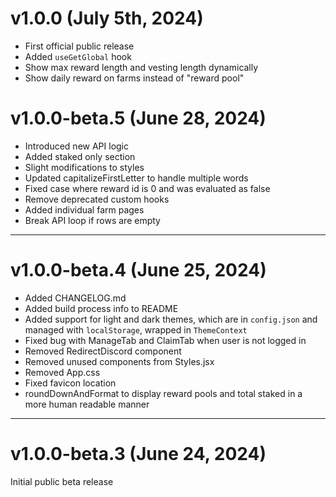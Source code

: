 # v1.0.0 (July 5th, 2024)

- First official public release
- Added `useGetGlobal` hook
- Show max reward length and vesting length dynamically
- Show daily reward on farms instead of "reward pool"

# v1.0.0-beta.5 (June 28, 2024)

- Introduced new API logic
- Added staked only section
- Slight modifications to styles
- Updated capitalizeFirstLetter to handle multiple words
- Fixed case where reward id is 0 and was evaluated as false
- Remove deprecated custom hooks
- Added individual farm pages
- Break API loop if rows are empty

---
# v1.0.0-beta.4 (June 25, 2024)

- Added CHANGELOG.md
- Added build process info to README
- Added support for light and dark themes, which are in `config.json` and managed with `localStorage`, wrapped in `ThemeContext`
- Fixed bug with ManageTab and ClaimTab when user is not logged in
- Removed RedirectDiscord component
- Removed unused components from Styles.jsx
- Removed App.css
- Fixed favicon location
- roundDownAndFormat to display reward pools and total staked in a more human readable manner


---
# v1.0.0-beta.3 (June 24, 2024)

Initial public beta release